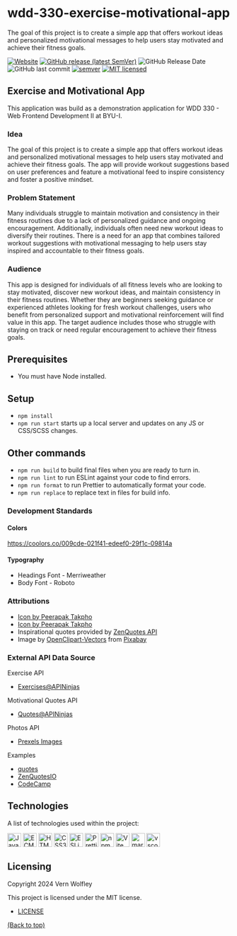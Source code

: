 # wdd-330-exercise-motivational-app

The goal of this project is to create a simple app that offers workout ideas and personalized motivational messages to help users stay motivated and achieve their fitness goals.

[![Website](https://img.shields.io/website-up-down-green-red/http/shields.io.svg?label=website)](https://vwolfley.github.io/wdd-330-exercise-motivational-app/)
[![GitHub release (latest SemVer)](https://img.shields.io/github/v/release/vwolfley/wdd-330-exercise-motivational-app?&logo=github&style=flat-square)](https://github.com/vwolfley/wdd-330-exercise-motivational-app/releases)
![GitHub Release Date](https://img.shields.io/github/release-date/vwolfley/wdd-330-exercise-motivational-app?&logo=github&style=flat-square)
![GitHub last commit](https://img.shields.io/github/last-commit/vwolfley/wdd-330-exercise-motivational-app?&logo=github&style=flat-square)
[![semver](https://img.shields.io/badge/semver-2.0.0-blue?style=flat-square)](https://semver.org/)
[![MIT licensed](https://img.shields.io/badge/license-MIT-blue.svg)](https://opensource.org/licenses/MIT)

## Exercise and Motivational App

This application was build as a demonstration application for WDD 330 - Web Frontend Development II at BYU-I.

### Idea

The goal of this project is to create a simple app that offers workout ideas and personalized motivational messages to help users stay motivated and achieve their fitness goals. The app will provide workout suggestions based on user preferences and feature a motivational feed to inspire consistency and foster a positive mindset.

### Problem Statement

Many individuals struggle to maintain motivation and consistency in their fitness routines due to a lack of personalized guidance and ongoing encouragement. Additionally, individuals often need new workout ideas to diversify their routines. There is a need for an app that combines tailored workout suggestions with motivational messaging to help users stay inspired and accountable to their fitness goals.

### Audience

This app is designed for individuals of all fitness levels who are looking to stay motivated, discover new workout ideas, and maintain consistency in their fitness routines. Whether they are beginners seeking guidance or experienced athletes looking for fresh workout challenges, users who benefit from personalized support and motivational reinforcement will find value in this app. The target audience includes those who struggle with staying on track or need regular encouragement to achieve their fitness goals.

## Prerequisites

-   You must have Node installed.

## Setup

-   `npm install`
-   `npm run start` starts up a local server and updates on any JS or CSS/SCSS changes.

## Other commands

-   `npm run build` to build final files when you are ready to turn in.
-   `npm run lint` to run ESLint against your code to find errors.
-   `npm run format` to run Prettier to automatically format your code.
-   `npm run replace` to replace text in files for build info.

### Development Standards

#### Colors

https://coolors.co/009cde-021f41-edeef0-29f1c-09814a

#### Typography

-   Headings Font - Merriweather
-   Body Font - Roboto

### Attributions

- <a href="https://www.freepik.com/icon/muscle_7493114">Icon by Peerapak Takpho</a>
- <a href="https://www.freepik.com/icon/muscle_7493103">Icon by Peerapak Takpho</a>
 - Inspirational quotes provided by <a href="https://zenquotes.io/" target="_blank">ZenQuotes API</a>
 - Image by <a href="https://pixabay.com/users/openclipart-vectors-30363/?utm_source=link-attribution&utm_medium=referral&utm_campaign=image&utm_content=1292787">OpenClipart-Vectors</a> from <a href="https://pixabay.com//?utm_source=link-attribution&utm_medium=referral&utm_campaign=image&utm_content=1292787">Pixabay</a>

### External API Data Source

Exercise API

-   [Exercises@APINinjas](https://api-ninjas.com/api/exercises)

Motivational Quotes API

-   [Quotes@APINinjas](https://api-ninjas.com/api/quotes)

Photos API

-   [Prexels Images](https://www.pexels.com/api/documentation/)

Examples

-   [quotes](https://quotes-react.netlify.app/)
-   [ZenQuotesIO](https://zenquotes.io/)
-   [CodeCamp](https://forum.freecodecamp.org/t/free-api-inspirational-quotes-json-with-code-examples/311373)

## Technologies

A list of technologies used within the project:

<a href="https://developer.mozilla.org/en-US/docs/Web/JavaScript" title="JavaScript"><img src="https://github.com/get-icon/geticon/raw/master/icons/javascript.svg" alt="JavaScript" width="31px" height="31px"></a>
<a href="https://tc39.es/ecma262/" title="ECMAScript 6"><img src="https://github.com/get-icon/geticon/raw/master/icons/es6.svg" alt="ECMAScript 6" width="31px" height="31px"></a>
<a href="https://www.w3.org/TR/html5/" title="HTML5"><img src="https://github.com/get-icon/geticon/raw/master/icons/html-5.svg" alt="HTML5" width="31px" height="31px"></a>
<a href="https://www.w3.org/TR/CSS/" title="CSS3"><img src="https://github.com/get-icon/geticon/raw/master/icons/css-3.svg" alt="CSS3" width="31px" height="31px"></a>
<a href="https://eslint.org/" title="ESLint"><img src="https://github.com/get-icon/geticon/raw/master/icons/eslint.svg" alt="ESLint" width="31px" height="31px"></a>
<a href="https://prettier.io/" title="Prettier"><img src="https://github.com/get-icon/geticon/raw/master/icons/prettier.svg" alt="Prettier" width="31px" height="31px"></a>
<a href="https://www.npmjs.com/" title="npm"><img src="https://github.com/get-icon/geticon/raw/master/icons/npm.svg" alt="npm" width="31px" height="31px"></a>
<a href="https://vitejs.dev/" title="Vite"><img src="https://github.com/get-icon/geticon/raw/master/icons/vite.svg" alt="Vite" width="31px" height="31px"></a>
<a href="https://www.markdownguide.org/" title="markdown"><img src="https://github.com/get-icon/geticon/raw/master/icons/markdown.svg" alt="markdown" width="31px" height="31px"></a>
<a href="https://code.visualstudio.com/" title="vscode"><img src="https://github.com/get-icon/geticon/raw/master/icons/visual-studio-code.svg" alt="vscode" width="31px" height="31px"></a>

## Licensing

Copyright 2024 Vern Wolfley

This project is licensed under the MIT license.

-   [LICENSE](LICENSE)

[(Back to top)](#wdd-330-exercise-motivational-app)
